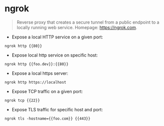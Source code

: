 # ngrok

> Reverse proxy that creates a secure tunnel from a public endpoint to a locally running web service.
> Homepage: <https://ngrok.com>.

- Expose a local HTTP service on a given port:

`ngrok http {{80}}`

- Expose local http service on specific host:

`ngrok http {{foo.dev}}:{{80}}`

- Expose a local https server:

`ngrok http https://localhost`

- Expose TCP traffic on a given port:

`ngrok tcp {{22}}`

- Expose TLS traffic for specific host and port:

`ngrok tls -hostname={{foo.com}} {{443}}`
